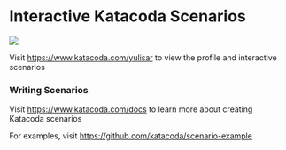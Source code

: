 # Interactive Katacoda Scenarios

[![](http://shields.katacoda.com/katacoda/yulisar/count.svg)](https://www.katacoda.com/yulisar "Get your profile on Katacoda.com")

Visit https://www.katacoda.com/yulisar to view the profile and interactive scenarios

### Writing Scenarios
Visit https://www.katacoda.com/docs to learn more about creating Katacoda scenarios

For examples, visit https://github.com/katacoda/scenario-example
